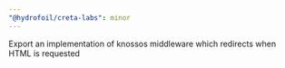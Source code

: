 ```yaml
---
"@hydrofoil/creta-labs": minor
---
```


Export an implementation of knossos middleware which redirects when HTML is requested

